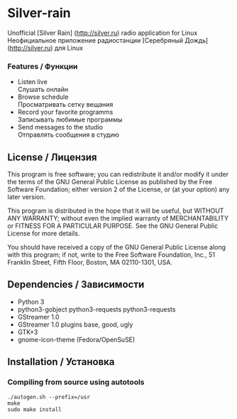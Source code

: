Silver-rain
===========

Unofficial [Silver Rain] (http://silver.ru) radio application for Linux  
Неофициальное приложение радиостанции [Серебряный Дождь] (http://silver.ru) для Linux

### Features / Функции
* Listen live  
  Слушать онлайн
* Browse schedule  
  Просматривать сетку вещания
* Record your favorite programms  
  Записывать любимые программы
* Send messages to the studio  
  Отправлять сообщения в студию

License / Лицензия
-------
This program is free software; you can redistribute it and/or modify it under the terms of the GNU
General Public License as published by the Free Software Foundation; either version 2 of the
License, or (at your option) any later version.

This program is distributed in the hope that it will be useful, but WITHOUT ANY WARRANTY; without
even the implied warranty of MERCHANTABILITY or FITNESS FOR A PARTICULAR PURPOSE.  See the GNU
General Public License for more details.

You should have received a copy of the GNU General Public License along with this program; if not,
write to the Free Software Foundation, Inc., 51 Franklin Street, Fifth Floor, Boston, MA 02110-1301,
USA.

Dependencies / Зависимости
------------
* Python 3
* python3-gobject python3-requests python3-requests
* GStreamer 1.0
* GStreamer 1.0 plugins base, good, ugly
* GTK+3
* gnome-icon-theme (Fedora/OpenSuSE)

Installation / Установка
------------

### Compiling from source using autotools

    ./autogen.sh --prefix=/usr
    make
    sudo make install
